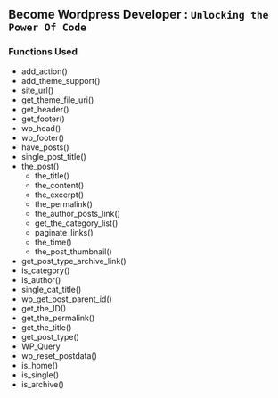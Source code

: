 ## Become Wordpress Developer : `Unlocking the Power Of Code`

### Functions Used
- add_action()
- add_theme_support()
- site_url()
- get_theme_file_uri()
- get_header()
- get_footer()
- wp_head()
- wp_footer()
- have_posts()
- single_post_title()
- the_post()
  - the_title()
  - the_content()
  - the_excerpt()
  - the_permalink()
  - the_author_posts_link()
  - get_the_category_list()
  - paginate_links()
  - the_time()
  - the_post_thumbnail()
- get_post_type_archive_link()
- is_category()
- is_author()
- single_cat_title()
- wp_get_post_parent_id()
- get_the_ID()
- get_the_permalink()
- get_the_title()
- get_post_type()
- WP_Query
- wp_reset_postdata()
- is_home()
- is_single()
- is_archive()